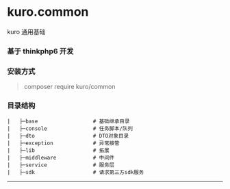 # kuro.common
kuro 通用基础

### 基于 thinkphp6 开发

### 安装方式

> composer require kuro/common

### 目录结构

```
|   ├─base                  # 基础继承目录
|   ├─console               # 任务脚本/队列
|   ├─dto                   # DTO对象目录
|   ├─exception             # 异常接管
|   ├─lib                   # 拓展
|   ├─middleware            # 中间件
|   ├─service               # 服务层
|   ├─sdk                   # 请求第三方sdk服务
```

----

